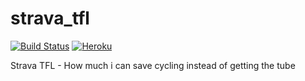 # strava_tfl
[![Build Status](https://travis-ci.org/macwadu/strava_tfl.svg?branch=master)](https://travis-ci.org/macwadu/strava_tfl) [![Heroku](https://heroku-badge.herokuapp.com/?app=stravatfl&root=healthcheck)](https://stravatfl.herokuapp.com)

Strava TFL - How much i can save cycling instead of getting the tube


